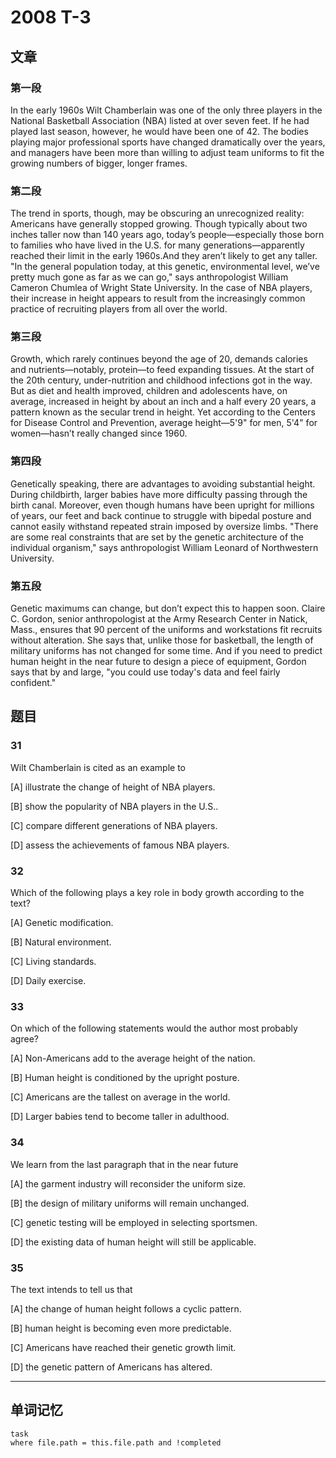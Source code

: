 # 2008 T-3

## 文章

### 第一段

In the early 1960s Wilt Chamberlain was one of the only three players in the National Basketball Association (NBA) listed at over seven feet. If he had played last season, however, he would have been one of 42. The bodies playing major professional sports have changed dramatically over the years, and managers have been more than willing to adjust team uniforms to fit the growing numbers of bigger, longer frames.

### 第二段

The trend in sports, though, may be obscuring an unrecognized reality: Americans have generally stopped growing. Though typically about two inches taller now than 140 years ago, today’s people—especially those born to families who have lived in the U.S. for many generations—apparently reached their limit in the early 1960s.And they aren’t likely to get any taller. "In the general population today, at this genetic, environmental level, we’ve pretty much gone as far as we can go," says anthropologist William Cameron Chumlea of Wright State University. In the case of NBA players, their increase in height appears to result from the increasingly common practice of recruiting players from all over the world.

### 第三段

Growth, which rarely continues beyond the age of 20, demands calories and nutrients—notably, protein—to feed expanding tissues. At the start of the 20th century, under-nutrition and childhood infections got in the way. But as diet and health improved, children and adolescents have, on average, increased in height by about an inch and a half every 20 years, a pattern known as the secular trend in height. Yet according to the Centers for Disease Control and Prevention, average height—5'9" for men, 5'4" for women—hasn’t really changed since 1960.

### 第四段

Genetically speaking, there are advantages to avoiding substantial height. During childbirth, larger babies have more difficulty passing through the birth canal. Moreover, even though humans have been upright for millions of years, our feet and back continue to struggle with bipedal posture and cannot easily withstand repeated strain imposed by oversize limbs. "There are some real constraints that are set by the genetic architecture of the individual organism," says anthropologist William Leonard of Northwestern University.

### 第五段

Genetic maximums can change, but don’t expect this to happen soon. Claire C. Gordon, senior anthropologist at the Army Research Center in Natick, Mass., ensures that 90 percent of the uniforms and workstations fit recruits without alteration. She says that, unlike those for basketball, the length of military uniforms has not changed for some time. And if you need to predict human height in the near future to design a piece of equipment, Gordon says that by and large, "you could use today's data and feel fairly confident."

## 题目

### 31

Wilt Chamberlain is cited as an example to

[A] illustrate the change of height of NBA players. 

[B] show the popularity of NBA players in the U.S..

[C] compare different generations of NBA players. 

[D] assess the achievements of famous NBA players.

### 32

Which of the following plays a key role in body growth according to the text? 

[A] Genetic modification.

[B] Natural environment. 

[C] Living standards.

[D] Daily exercise.

### 33

On which of the following statements would the author most probably agree? 

[A] Non-Americans add to the average height of the nation.

[B] Human height is conditioned by the upright posture. 

[C] Americans are the tallest on average in the world. 

[D] Larger babies tend to become taller in adulthood.

### 34

We learn from the last paragraph that in the near future 

[A] the garment industry will reconsider the uniform size.

[B] the design of military uniforms will remain unchanged. 

[C] genetic testing will be employed in selecting sportsmen. 

[D] the existing data of human height will still be applicable.

### 35

The text intends to tell us that

[A] the change of human height follows a cyclic pattern. 

[B] human height is becoming even more predictable. 

[C] Americans have reached their genetic growth limit. 

[D] the genetic pattern of Americans has altered.

---

## 单词记忆

```dataview
task
where file.path = this.file.path and !completed
```